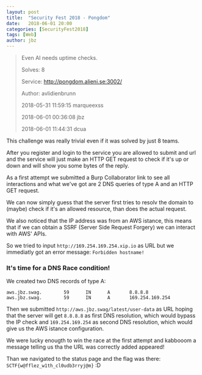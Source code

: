 ```yaml
---
layout: post
title:  "Security Fest 2018 - Pongdom"
date:   2018-06-01 20:00
categories: [SecurityFest2018]
tags: [Web]
author: jbz
---
```


> Even AI needs uptime checks.
>
> Solves: 8
>
> Service: http://pongdom.alieni.se:3002/
>
> Author: avlidienbrunn
>
>
> 2018-05-31 11:59:15 marqueexss
>
> 2018-06-01 00:36:08 jbz
>
> 2018-06-01 11:44:31 dcua


This challenge was really trivial even if it was solved by just 8 teams.

After you register and login to the service you are allowed to submit and url and the service will just make an HTTP GET request to check if it's up or down and will show you some bytes of the reply.

As a first attempt we submitted a Burp Collaborator link to see all interactions and what we've got are 2 DNS queries of type A and an HTTP GET request.

We can now simply guess that the server first tries to resolv the domain to (maybe) check if it's an allowed resource, than does the actual request.

We also noticed that the IP address was from an AWS istance, this means that if we can obtain a SSRF (Server Side Request Forgery) we can interact with AWS' APIs.

So we tried to input `http://169.254.169.254.xip.io` as URL but we immediatly got an error message: `Forbidden hostname!`

### It's time for a DNS Race condition!

We created two DNS records of type A:
```
aws.jbz.swag.        59      IN      A       8.8.8.8
aws.jbz.swag.        59      IN      A       169.254.169.254
```

Then we submitted `http://aws.jbz.swag/latest/user-data` as URL hoping that the server will get `8.8.8.8` as first DNS resolution, which would bypass the IP check and `169.254.169.254` as second DNS resolution, which would give us the AWS istance configuration.

We were lucky enougth to win the race at the first attempt and kabbooom a message telling us tha the URL was correctly added appeared!

Than we navigated to the status page and the flag was there: `SCTF{w@fflez_w1th_cl0udb3rryj@m}` :D